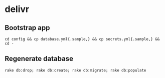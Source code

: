 # delivr

## Bootstrap app

`cd config && cp database.yml{.sample,} && cp secrets.yml{.sample,} && cd -`

## Regenerate database

`rake db:drop; rake db:create; rake db:migrate; rake db:populate`
